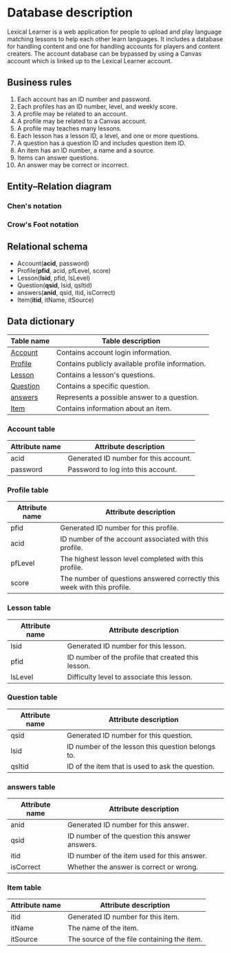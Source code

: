 # Database description

Lexical Learner
is a web application for people to upload and play language matching lessons to help each other learn languages.  It
includes a database for handling content and one for handling accounts for players and content creaters.
The account database can be bypassed by using a Canvas account which is linked up to the Lexical Learner account.

## Business rules

1. Each account has an ID number and password.
1. Each profiles has an ID number, level, and weekly score.
1. A profile may be related to an account.
1. A profile may be related to a Canvas account.
1. A profile may teaches many lessons.
1. Each lesson has a lesson ID, a level, and one or more questions.
1. A question has a question ID and includes question item ID.
1. An item has an ID number, a name and a source.
1. Items can answer questions.
1. An answer may be correct or incorrect.

## Entity&ndash;Relation diagram

### Chen's notation

### Crow's Foot notation

## Relational schema

- Account(__acid__, password)
- Profile(__pfid__, acid, pfLevel, score)
- Lesson(__lsid__, pfid, lsLevel)
- Question(__qsid__, lsid, qsItid)
- answers(__anid__, qsid, itid, isCorrect)
- Item(__itid__, itName, itSource)

## Data dictionary

Table name                  | Table description
----------------------------|-------------------------------------------------
[Account](#account-table)   | Contains account login information.
[Profile](#profile-table)   | Contains publicly available profile information.
[Lesson](#lesson-table)     | Contains a lesson's questions.
[Question](#question-table) | Contains a specific question.
[answers](#answers-table)   | Represents a possible answer to a question.
[Item](#item-table)         | Contains information about an item.

### Account table

Attribute name | Attribute description
---------------|--------------------------------------
acid           | Generated ID number for this account.
password       | Password to log into this account.

### Profile table

Attribute name | Attribute description
---------------|------------------------------------------------------------------------
pfid           | Generated ID number for this profile.
acid           | ID number of the account associated with this profile.
pfLevel        | The highest lesson level completed with this profile.
score          | The number of questions answered correctly this week with this profile.

### Lesson table

Attribute name | Attribute description
---------------|---------------------------------------------------
lsid           | Generated ID number for this lesson.
pfid           | ID number of the profile that created this lesson.
lsLevel        | Difficulty level to associate this lesson.

### Question table

Attribute name | Attribute description
---------------|---------------------------------------------------
qsid           | Generated ID number for this question.
lsid           | ID number of the lesson this question belongs to.
qsItid         | ID of the item that is used to ask the question.

### answers table

Attribute name | Attribute description
---------------|---------------------------------------------------
anid           | Generated ID number for this answer.
qsid           | ID number of the question this answer answers.
itid           | ID number of the item used for this answer.
isCorrect      | Whether the answer is correct or wrong.

### Item table

Attribute name | Attribute description
---------------|---------------------------------------------------
itid           | Generated ID number for this item.
itName         | The name of the item.
itSource       | The source of the file containing the item.
